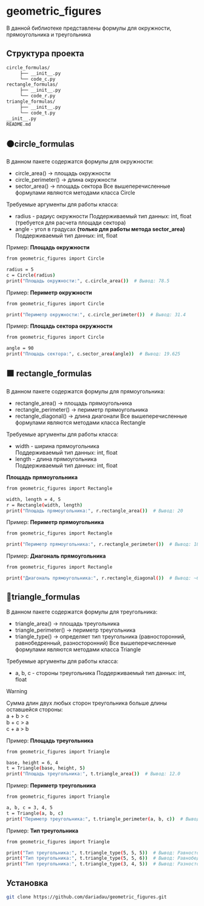 # geometric_figures
В данной библиотеке представлены формулы для окружности, прямоугольника и треугольника

## Структура проекта
```bash
circle_formulas/  
     ├── __init__.py  
     └── code_с.py  
rectangle_formulas/  
     ├── __init__.py  
     └── code_r.py  
triangle_formulas/  
     ├── __init__.py  
     └── code_t.py  
__init__.py  
README.md
```

## 🟠circle_formulas

В данном пакете содержатся формулы для окружности:  
* circle_area() → площадь окружности
* circle_perimeter() → длина окружности
* sector_area() → площадь сектора
Все вышеперечисленные формулами являются методами класса Circle

Требуемые аргументы для работы класса:
* radius - радиус окружности
  Поддерживаемый тип данных: int, float (требуется для расчета площади сектора)
* angle - угол в градусах __(только для работы метода sector_area)__
  Поддерживаемый тип данных: int, float


Пример: __Площадь окружности__

```bash
from geometric_figures import Circle

radius = 5
c = Circle(radius)
print("Площадь окружности:", c.circle_area())  # Вывод: 78.5
```  

Пример: __Периметр окружности__
```bash
from geometric_figures import Circle

print("Периметр окружности:", c.circle_perimeter())  # Вывод: 31.4
```


Пример: __Площадь сектора окружности__
```bash
from geometric_figures import Circle

angle = 90
print("Площадь сектора:", c.sector_area(angle))  # Вывод: 19.625
```

## 🟩 rectangle_formulas

В данном пакете содержатся формулы для прямоугольника:  
* rectangle_area() → площадь прямоугольника
* rectangle_perimeter() → периметр прямоугольника
* rectangle_diagonal() → длина диагонали
  Все вышеперечисленные формулами являются методами класса Rectangle

Требуемые аргументы для работы класса:
* width - ширина прямоугольника  
  Поддерживаемый тип данных: int, float
* length - длина прямоугольника  
  Поддерживаемый тип данных: int, float

__Площадь прямоугольника__

```bash
from geometric_figures import Rectangle

width, length = 4, 5
r = Rectangle(width, length)
print("Площадь прямоугольника:", r.rectangle_area())  # Вывод: 20
```  

Пример: __Периметр прямоугольника__
```bash
from geometric_figures import Rectangle

print("Периметр прямоугольника:", r.rectangle_perimeter())  # Вывод: 18
```

Пример: __Диагональ прямоугольника__
```bash
from geometric_figures import Rectangle

print("Диагональ прямоугольника:", r.rectangle_diagonal())  # Вывод: ~6.4
```

## 🔺triangle_formulas

В данном пакете содержатся формулы для треугольника:  

* triangle_area() → площадь треугольника
* triangle_perimeter() → периметр треугольника
* triangle_type() → определяет тип треугольника (равносторонний, равнобедренный, разносторонний)
  Все вышеперечисленные формулами являются методами класса Triangle

Требуемые аргументы для работы класса:
* a, b, c - стороны треугольника 
  Поддерживаемый тип данных: int, float

> [!WARNING]
> Сумма длин двух любых сторон треугольника больше длины оставшейся стороны:  
> a + b > c  
> b + c > a  
> c + a > b  

Пример: __Площадь треугольника__
```bash
from geometric_figures import Triangle

base, height = 6, 4
t = Triangle(base, height, 5)
print("Площадь треугольника:", t.triangle_area())  # Вывод: 12.0
```

Пример: __Периметр треугольника__
```bash
from geometric_figures import Triangle

a, b, c = 3, 4, 5
t = Triangle(a, b, c)
print("Периметр треугольника:", t.triangle_perimeter(a, b, c))  # Вывод: 12
```

Пример: __Тип треугольника__
```bash
from geometric_figures import Triangle

print("Тип треугольника:", t.triangle_type(5, 5, 5))  # Вывод: Равносторонний
print("Тип треугольника:", t.triangle_type(5, 5, 6))  # Вывод: Равнобедренный
print("Тип треугольника:", t.triangle_type(3, 4, 5))  # Вывод: Разносторонний
```

## Установка

```bash
git clone https://github.com/dariadau/geometric_figures.git
